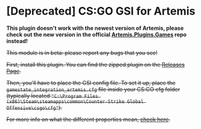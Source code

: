 # [Deprecated] CS:GO GSI for Artemis

**This plugin doesn't work with the newest version of Artemis, please check out the new version in the official [Artemis.Plugins.Games](https://github.com/Artemis-RGB/Artemis.Plugins.Games) repo instead!**

~~This module is in beta: please report any bugs that you see!~~

~~First, install this plugin. You can find the zipped plugin on the [Releases Page](https://github.com/AlpacaFur/Artemis.CSGO/releases).~~

~~Then, you'll have to place the GSI config file. To set it up, place the `gamestate_integration_artemis.cfg` file inside your CS:GO cfg folder (typically located `"C:\Program Files (x86)\Steam\steamapps\common\Counter-Strike Global Offensive\csgo\cfg"`).~~

~~For more info on what the different properties mean, [check here](datamodel.md).~~
